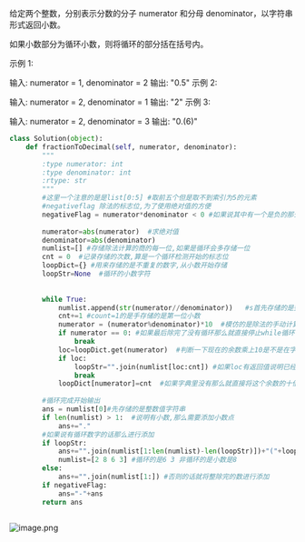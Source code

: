 给定两个整数，分别表示分数的分子 numerator 和分母 denominator，以字符串形式返回小数。

如果小数部分为循环小数，则将循环的部分括在括号内。

示例 1:

输入: numerator = 1, denominator = 2
输出: "0.5"
示例 2:

输入: numerator = 2, denominator = 1
输出: "2"
示例 3:

输入: numerator = 2, denominator = 3
输出: "0.(6)"

```python
class Solution(object):
    def fractionToDecimal(self, numerator, denominator):
        """
        :type numerator: int
        :type denominator: int
        :rtype: str
        """
        #这里一个注意的是是list[0:5] #取前五个但是取不到索引为5的元素
        #negativeflag 除法的标志位,为了使用绝对值的方便
        negativeFlag = numerator*denominator < 0 #如果说其中有一个是负的那么相乘是小于零的返回的就是True否则返回的就是False
        
        numerator=abs(numerator)  #求绝对值
        denominator=abs(denominator)
        numlist=[] #存储除法计算的商的每一位,如果是循环会多存储一位
        cnt = 0  #记录存储的次数,算是一个循环检测开始的标志位
        loopDict={} #用来存储的是不重复的数字,从小数开始存储
        loopStr=None  #循环的小数字符
        
        
        while True:
            numlist.append(str(numerator//denominator))   #s首先存储的是整数位,注意的是这里直接存储的是字符串
            cnt+=1 #count=1的是手存储的是第一位小数
            numerator = (numerator%denominator)*10  #模仿的是除法的手动计算的方法,将除完的余数乘上10继续对分母做除法(手动计算是补零)
            if numerator == 0: #如果最后除完了没有循环那么就直接停止while循环
                break
            loc=loopDict.get(numerator)  #判断一下现在的余数乘上10是不是在字典中,如果在的话说明再除以分母就开始循环了
            if loc:
                loopStr="".join(numlist[loc:cnt]) #如果loc有返回值说明已经开始循环了,循环的原因是只要余数的十倍开始相同,因为分母是相同的那么就会一直循环下去.这里cnt正好是numlist的长度,所以loc取出的是循环开始的数再numlist中的索引位置.
                break
            loopDict[numerator]=cnt  #如果字典里没有那么就直接将这个余数的十倍跟此时的count作为键值进行存储
        
        #循环完成开始输出
        ans = numlist[0]#先存储的是整数值字符串
        if len(numlist) > 1:  #说明有小数,那么需要添加小数点
            ans+="."
        #如果说有循环数字的话那么进行添加
        if loopStr:
            ans+="".join(numlist[1:len(numlist)-len(loopStr)])+"("+loopStr+")"
            numlist=[2 8 6 3] #循环的是6 3 非循环的是小数是8
        else:
            ans+="".join(numlist[1:]) #否则的话就将整除完的数进行添加
        if negativeFlag:
            ans="-"+ans
        return ans
    
   ```

![image.png](https://upload-images.jianshu.io/upload_images/14555448-fe1f14e4f35623b0.png?imageMogr2/auto-orient/strip%7CimageView2/2/w/1240)
